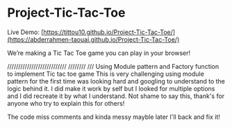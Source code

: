 # Project-Tic-Tac-Toe

Live Demo:
[https://tittou10.github.io/Project-Tic-Tac-Toe/](https://abderrahmen-taouai.github.io/Project-Tic-Tac-Toe/)

We’re making a Tic Tac Toe game you can play in your browser!

///////////////////////////
////////
///
Using Module pattern and Factory function to implement Tic tac toe game This is very challenging using module pattern for the first time was looking hard and googling to understand to the logic behind it.
I did make it work by self but I looked for multiple options and I did recreate it by what I understand.
Not shame to say this, thank's for anyone who try to explain this for others!

The code miss comments and kinda messy mayble later I'll back and fix it!

